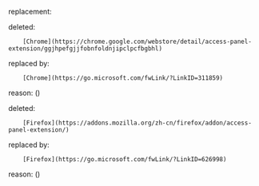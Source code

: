 replacement:

deleted:

		[Chrome](https://chrome.google.com/webstore/detail/access-panel-extension/ggjhpefgjjfobnfoldnjipclpcfbgbhl)

replaced by:

		[Chrome](https://go.microsoft.com/fwLink/?LinkID=311859)

reason: ()

deleted:

		[Firefox](https://addons.mozilla.org/zh-cn/firefox/addon/access-panel-extension/)

replaced by:

		[Firefox](https://go.microsoft.com/fwLink/?LinkID=626998)

reason: ()

